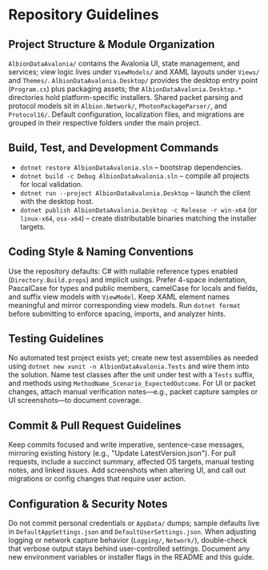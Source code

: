 # Repository Guidelines

## Project Structure & Module Organization
`AlbionDataAvalonia/` contains the Avalonia UI, state management, and services; view logic lives under `ViewModels/` and XAML layouts under `Views/` and `Themes/`. `AlbionDataAvalonia.Desktop/` provides the desktop entry point (`Program.cs`) plus packaging assets; the `AlbionDataAvalonia.Desktop.*` directories hold platform-specific installers. Shared packet parsing and protocol models sit in `Albion.Network/`, `PhotonPackageParser/`, and `Protocol16/`. Default configuration, localization files, and migrations are grouped in their respective folders under the main project.

## Build, Test, and Development Commands
- `dotnet restore AlbionDataAvalonia.sln` – bootstrap dependencies.
- `dotnet build -c Debug AlbionDataAvalonia.sln` – compile all projects for local validation.
- `dotnet run --project AlbionDataAvalonia.Desktop` – launch the client with the desktop host.
- `dotnet publish AlbionDataAvalonia.Desktop -c Release -r win-x64` (or `linux-x64`, `osx-x64`) – create distributable binaries matching the installer targets.

## Coding Style & Naming Conventions
Use the repository defaults: C# with nullable reference types enabled (`Directory.Build.props`) and implicit usings. Prefer 4-space indentation, PascalCase for types and public members, camelCase for locals and fields, and suffix view models with `ViewModel`. Keep XAML element names meaningful and mirror corresponding view models. Run `dotnet format` before submitting to enforce spacing, imports, and analyzer hints.

## Testing Guidelines
No automated test project exists yet; create new test assemblies as needed using `dotnet new xunit -n AlbionDataAvalonia.Tests` and wire them into the solution. Name test classes after the unit under test with a `Tests` suffix, and methods using `MethodName_Scenario_ExpectedOutcome`. For UI or packet changes, attach manual verification notes—e.g., packet capture samples or UI screenshots—to document coverage.

## Commit & Pull Request Guidelines
Keep commits focused and write imperative, sentence-case messages, mirroring existing history (e.g., "Update LatestVersion.json"). For pull requests, include a succinct summary, affected OS targets, manual testing notes, and linked issues. Add screenshots when altering UI, and call out migrations or config changes that require user action.

## Configuration & Security Notes
Do not commit personal credentials or `AppData/` dumps; sample defaults live in `DefaultAppSettings.json` and `DefaultUserSettings.json`. When adjusting logging or network capture behavior (`Logging/`, `Network/`), double-check that verbose output stays behind user-controlled settings. Document any new environment variables or installer flags in the README and this guide.
